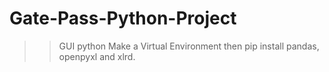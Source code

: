 # Gate-Pass-Python-Project
>>GUI python 
Make a Virtual Environment then pip install pandas, openpyxl and xlrd. 
